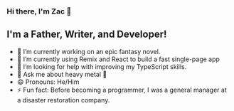 ### Hi there, I'm Zac 👋

<!--
**zdwatts/zdwatts** is a ✨ _special_ ✨ repository because its `README.md` (this file) appears on your GitHub profile.

Here are some ideas to get you started:
-->

## I'm a Father, Writer, and Developer!

- 🔭 I’m currently working on an epic fantasy novel.
- 🌱 I’m currently using Remix and React to build a fast single-page app
- 🤔 I’m looking for help with improving my TypeScript skills.
- 💬 Ask me about heavy metal 🤘
- 😄 Pronouns: He/Him
- ⚡ Fun fact: Before becoming a programmer, I was a general manager at a disaster restoration company.
